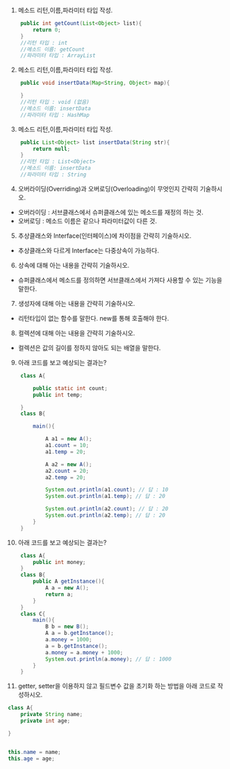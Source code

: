 1. 메소드 리턴,이름,파라미터 타입 작성.

```java
    public int getCount(List<Object> list){
        return 0;
    }
    //리턴 타입 : int
    //메소드 이름: getCount
    //파라미터 타입 : ArrayList
```

2. 메소드 리턴,이름,파라미터 타입 작성.

```java
    public void insertData(Map<String, Object> map){

    }
    //리턴 타입 : void (없음)
    //메소드 이름: insertData
    //파라미터 타입 : HashMap
```

3. 메소드 리턴,이름,파라미터 타입 작성.

```java
    public List<Object> list insertData(String str){
        return null;
    }
    //리턴 타입 : List<Object>
    //메소드 이름: insertData
    //파라미터 타입 : String
```

4. 오버라이딩(Overriding)과 오버로딩(Overloading)이 무엇인지 간략히 기술하시오.
- 오버라이딩 : 서브클래스에서 슈퍼클래스에 있는 메소드를 재정의 하는 것.
- 오버로딩 : 메소드 이름은 같으나 파라미터값이 다른 것.

5. 추상클래스와 Interface(인터페이스)에 차이점을 간략히 기술하시오.
- 추상클래스와 다르게 Interface는 다중상속이 가능하다.

6. 상속에 대해 아는 내용을 간략히 기술하시오.
- 슈퍼클래스에서 메소드를 정의하면 서브클래스에서 가져다 사용할 수 있는 기능을 말한다.

7. 생성자에 대해 아는 내용을 간략히 기술하시오.
- 리턴타입이 없는 함수를 말한다. new를 통해 호출해야 한다.

8. 컬렉션에 대해 아는 내용을 간략히 기술하시오.
- 컬렉션은 값의 길이를 정하지 않아도 되는 배열을 말한다.

9. 아래 코드를 보고 예상되는 결과는?

```java
    class A{

        public static int count;
        public int temp;

    }
    class B{

        main(){

            A a1 = new A();
            a1.count = 10;
            a1.temp = 20;

            A a2 = new A();
            a2.count = 20;
            a2.temp = 20;

            System.out.println(a1.count); // 답 : 10
            System.out.println(a1.temp); // 답 : 20

            System.out.println(a2.count); // 답 : 20 
            System.out.println(a2.temp); // 답 : 20
        }
    }

```

10. 아래 코드를 보고 예상되는 결과는?

```java
    class A{
        public int money;
    }
    class B{
        public A getInstance(){
            A a = new A();
            return a;
        }
    }
    class C{
        main(){
            B b = new B();
            A a = b.getInstance();
            a.money = 1000;
            a = b.getInstance();
            a.money = a.money + 1000;
            System.out.println(a.money); // 답 : 1000
        }
    }
```

11. getter, setter을 이용하지 않고 필드변수 값을 초기화 하는 방법을 아래 코드로 작성하시오.

```java
class A{
    private String name;
    private int age;

}


this.name = name;
this.age = age;

```

